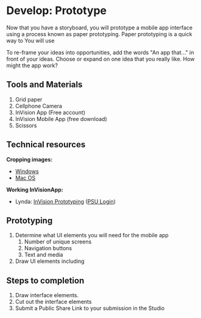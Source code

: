 # Develop: Prototype

Now that you have a storyboard, you will prototype a mobile app interface using a process known as paper prototyping. Paper prototyping is a quick way to  You will use

To re-frame your ideas into opportunities, add the words "An app that..." in front of your ideas. Choose or expand on one idea that you really like. How might the app work?

## Tools and Materials

1. Grid paper
2. Cellphone Camera
3. InVision App \(Free account\)
4. InVision Mobile App \(free download\)
5. Scissors

## Technical resources

**Cropping images:**

* [Windows](http://www.tech-recipes.com/rx/56624/how-to-rotate-crop-photos-in-windows-10/)
* [Mac OS](http://osxdaily.com/2014/06/16/crop-image-mac-preview/)

**Working InVisionApp:**

* Lynda: [InVision Prototyping](https://www.lynda.com/Flinto-tutorials/Invision-prototyping/452520/493200-4.html) \([PSU Login](https://lynda.psu.edu)\)

## Prototyping

1. Determine what UI elements you will need for the mobile app
   1. Number of unique screens
   2. Navigation buttons
   3. Text and media
2. Draw UI elements including

## Steps to completion

1. Draw interface elements.
2. Cut out the interface elements  
3. Submit a Public Share Link to your submission in the Studio



